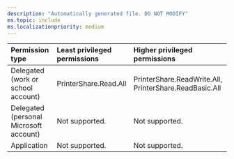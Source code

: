 ```yaml
---
description: "Automatically generated file. DO NOT MODIFY"
ms.topic: include
ms.localizationpriority: medium
---
```


|Permission type|Least privileged permissions|Higher privileged permissions|
|:---|:---|:---|
|Delegated (work or school account)|PrinterShare.Read.All|PrinterShare.ReadWrite.All, PrinterShare.ReadBasic.All|
|Delegated (personal Microsoft account)|Not supported.|Not supported.|
|Application|Not supported.|Not supported.|

